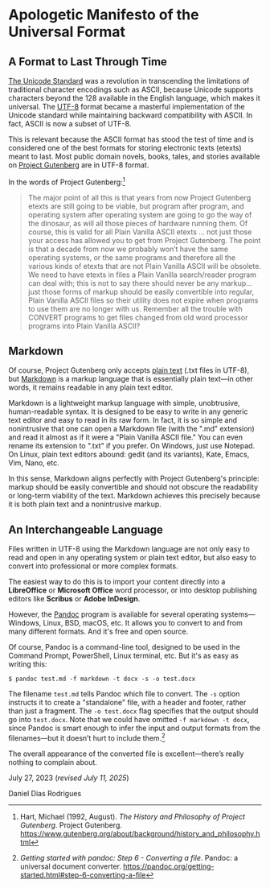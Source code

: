 # Apologetic Manifesto of the Universal Format

## A Format to Last Through Time

[The Unicode Standard](https://en.wikipedia.org/wiki/Unicode) was a revolution in transcending the limitations of traditional character encodings such as ASCII, because Unicode supports characters beyond the 128 available in the English language, which makes it universal. The [UTF-8](https://en.wikipedia.org/wiki/UTF-8) format became a masterful implementation of the Unicode standard while maintaining backward compatibility with ASCII. In fact, ASCII is now a subset of UTF-8.

This is relevant because the ASCII format has stood the test of time and is considered one of the best formats for storing electronic texts (etexts) meant to last. Most public domain novels, books, tales, and stories available on [Project Gutenberg](https://www.gutenberg.org) are in UTF-8 format.

In the words of Project Gutenberg:[^1]

> The major point of all this is that years from now Project Gutenberg etexts are still going to be viable, but program after program, and operating system after operating system are going to go the way of the dinosaur, as will all those pieces of hardware running them. Of course, this is valid for all Plain Vanilla ASCII etexts … not just those your access has allowed you to get from Project Gutenberg. The point is that a decade from now we probably won’t have the same operating systems, or the same programs and therefore all the various kinds of etexts that are not Plain Vanilla ASCII will be obsolete. We need to have etexts in files a Plain Vanilla search/reader program can deal with; this is not to say there should never be any markup... just those forms of markup should be easily convertible into regular, Plain Vanilla ASCII files so their utility does not expire when programs to use them are no longer with us. Remember all the trouble with CONVERT programs to get files changed from old word processor programs into Plain Vanilla ASCII?

## Markdown

Of course, Project Gutenberg only accepts [plain text](https://en.wikipedia.org/wiki/Plain_text) (.txt files in UTF-8), but [Markdown](https://en.wikipedia.org/wiki/Markdown) is a markup language that is essentially plain text—in other words, it remains readable in any plain text editor.

Markdown is a lightweight markup language with simple, unobtrusive, human-readable syntax. It is designed to be easy to write in any generic text editor and easy to read in its raw form. In fact, it is so simple and nonintrusive that one can open a Markdown file (with the ".md" extension) and read it almost as if it were a "Plain Vanilla ASCII file." You can even rename its extension to ".txt" if you prefer. On Windows, just use Notepad. On Linux, plain text editors abound: gedit (and its variants), Kate, Emacs, Vim, Nano, etc.

In this sense, Markdown aligns perfectly with Project Gutenberg's principle: markup should be easily convertible and should not obscure the readability or long-term viability of the text. Markdown achieves this precisely because it is both plain text and a nonintrusive markup.

## An Interchangeable Language

Files written in UTF-8 using the Markdown language are not only easy to read and open in any operating system or plain text editor, but also easy to convert into professional or more complex formats.

The easiest way to do this is to import your content directly into a **LibreOffice** or **Microsoft Office** word processor, or into desktop publishing editors like **Scribus** or **Adobe InDesign**.

However, the [Pandoc](https://pandoc.org/) program is available for several operating systems—Windows, Linux, BSD, macOS, etc. It allows you to convert to and from many different formats. And it's free and open source.

Of course, Pandoc is a command-line tool, designed to be used in the Command Prompt, PowerShell, Linux terminal, etc. But it's as easy as writing this:

```console
$ pandoc test.md -f markdown -t docx -s -o test.docx
```

The filename `test.md` tells Pandoc which file to convert. The `-s` option instructs it to create a "standalone" file, with a header and footer, rather than just a fragment. The `-o test.docx` flag specifies that the output should go into `test.docx`. Note that we could have omitted `-f markdown -t docx`, since Pandoc is smart enough to infer the input and output formats from the filenames—but it doesn’t hurt to include them.[^2]

The overall appearance of the converted file is excellent—there’s really nothing to complain about.

July 27, 2023 (_revised July 11, 2025_)

Daniel Dias Rodrigues

[^1]: Hart, Michael (1992, August). _The History and Philosophy of Project Gutenberg_. Project Gutenberg. https://www.gutenberg.org/about/background/history_and_philosophy.html

[^2]: _Getting started with pandoc: Step 6 - Converting a file_. Pandoc: a universal document converter. https://pandoc.org/getting-started.html#step-6-converting-a-file